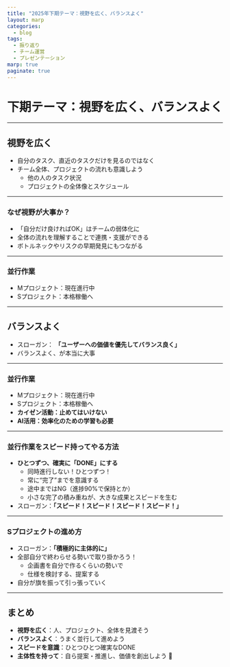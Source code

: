 ```yaml
---
title: "2025年下期テーマ：視野を広く、バランスよく"
layout: marp
categories:
  - blog
tags:
  - 振り返り
  - チーム運営
  - プレゼンテーション
marp: true
paginate: true
---
```


# 下期テーマ：視野を広く、バランスよく

---

## 視野を広く

- 自分のタスク、直近のタスクだけを見るのではなく
- チーム全体、プロジェクトの流れも意識しよう
  - 他の人のタスク状況
  - プロジェクトの全体像とスケジュール

---

### なぜ視野が大事か？

- 「自分だけ良ければOK」はチームの弱体化に
- 全体の流れを理解することで連携・支援ができる
- ボトルネックやリスクの早期発見にもつながる


---

### 並行作業

- Mプロジェクト：現在進行中
- Sプロジェクト：本格稼働へ

---

## バランスよく

- スローガン： **「ユーザーへの価値を優先してバランス良く」**
- バランスよく、が本当に大事

---

### 並行作業

- Mプロジェクト：現在進行中
- Sプロジェクト：本格稼働へ
- **カイゼン活動：止めてはいけない**
- **AI活用：効率化のための学習も必要**

---


### 並行作業をスピード持ってやる方法

- **ひとつずつ、確実に「DONE」にする**
    - 同時進行しない！ひとつずつ！
    - 常に“完了”までを意識する
    - 途中まではNG（進捗90%で保持とか）
    - 小さな完了の積み重ねが、大きな成果とスピードを生む
- スローガン：**「スピード！スピード！スピード！スピード！」**

---

### Sプロジェクトの進め方

- スローガン：**「積極的に主体的に」**
- 全部自分で終わらせる勢いで取り掛かろう！
  - 企画書を自分で作るくらいの勢いで
  - 仕様を検討する、提案する
- 自分が旗を振って引っ張っていく

---

## まとめ

- **視野を広く**：人、プロジェクト、全体を見渡そう
- **バランスよく**：うまく並行して進めよう
- **スピードを意識**：ひとつひとつ確実なDONE
- **主体性を持って**：自ら提案・推進し、価値を創出しよう 💪
